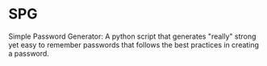 # SPG
Simple Password Generator: A python script that generates "really" strong yet easy to remember passwords that follows the best practices in creating a password.
